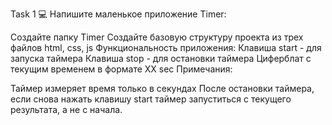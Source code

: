 Task 1 💻
Напишите маленькое приложение Timer:

Создайте папку Timer
Создайте базовую структуру проекта из трех файлов html, css, js
Функциональность приложения:
Клавиша start - для запуска таймера
Клавиша stop - для остановки таймера
Циферблат с текущим временем в формате XX sec
Примечания:

Таймер измеряет время только в секундах
После остановки таймера, если снова нажать клавишу start таймер запуститься с текущего результата, а не с начала.